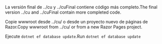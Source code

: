 <span data-ttu-id="8e5a5-101">La versión final de ../cu y ../cuFinal contiene código más completo.</span><span class="sxs-lookup"><span data-stu-id="8e5a5-101">The final version ../cu and ../cuFinal contain more completed code.</span></span>

<span data-ttu-id="8e5a5-102">Copie wwwroot desde ../cu/ o desde un proyecto nuevo de páginas de Razor.</span><span class="sxs-lookup"><span data-stu-id="8e5a5-102">Copy wwwroot from ../cu/ or from a new Razor Pages project.</span></span>

<span data-ttu-id="8e5a5-103">Ejecute `dotnet ef database update`.</span><span class="sxs-lookup"><span data-stu-id="8e5a5-103">Run `dotnet ef database update`</span></span>
